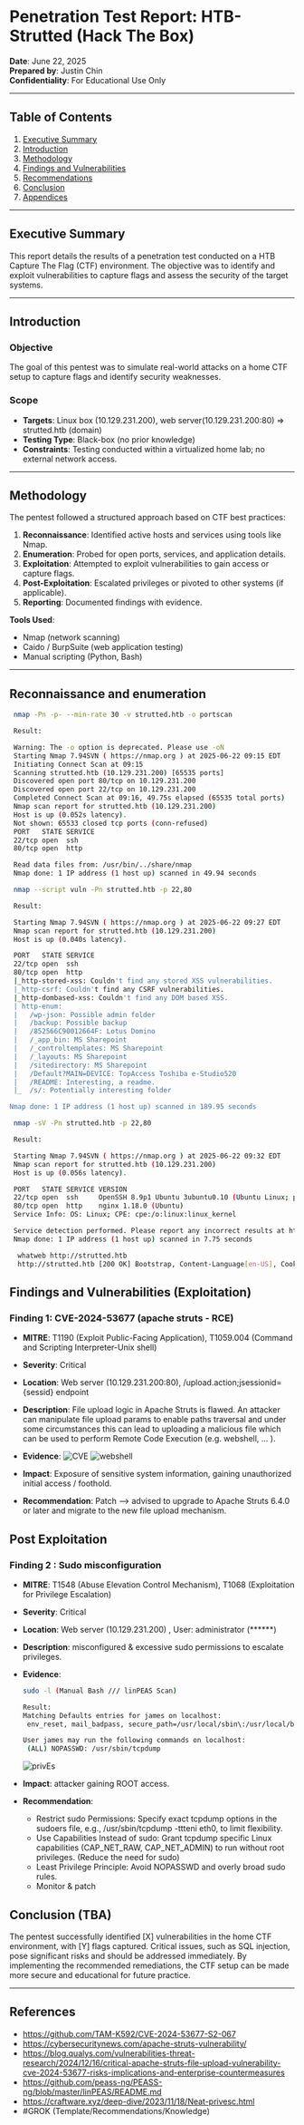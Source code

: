 # Penetration Test Report: HTB-Strutted (Hack The Box)

**Date**: June 22, 2025  
**Prepared by**: Justin Chin  
**Confidentiality**: For Educational Use Only  

---

## Table of Contents
1. [Executive Summary](#executive-summary)
2. [Introduction](#introduction)
3. [Methodology](#methodology)
4. [Findings and Vulnerabilities](#findings-and-vulnerabilities)
5. [Recommendations](#recommendations)
6. [Conclusion](#conclusion)
7. [Appendices](#appendices)

---

## Executive Summary
This report details the results of a penetration test conducted on a HTB Capture The Flag (CTF) environment. The objective was to identify and exploit vulnerabilities to capture flags and assess the security of the target systems. 

---

## Introduction
### Objective
The goal of this pentest was to simulate real-world attacks on a home CTF setup to capture flags and identify security weaknesses.

### Scope
- **Targets**: Linux box (10.129.231.200), web server(10.129.231.200:80) => strutted.htb (domain)
- **Testing Type**: Black-box (no prior knowledge) 
- **Constraints**: Testing conducted within a virtualized home lab; no external network access.

---

## Methodology
The pentest followed a structured approach based on CTF best practices:
1. **Reconnaissance**: Identified active hosts and services using tools like Nmap.
2. **Enumeration**: Probed for open ports, services, and application details.
3. **Exploitation**: Attempted to exploit vulnerabilities to gain access or capture flags.
4. **Post-Exploitation**: Escalated privileges or pivoted to other systems (if applicable).
5. **Reporting**: Documented findings with evidence.

**Tools Used**:
- Nmap (network scanning)
- Caido / BurpSuite (web application testing)
- Manual scripting (Python, Bash)

---
## Reconnaissance and enumeration
 ```Bash
  nmap -Pn -p- --min-rate 30 -v strutted.htb -o portscan

  Result:

  Warning: The -o option is deprecated. Please use -oN
  Starting Nmap 7.94SVN ( https://nmap.org ) at 2025-06-22 09:15 EDT
  Initiating Connect Scan at 09:15
  Scanning strutted.htb (10.129.231.200) [65535 ports]
  Discovered open port 80/tcp on 10.129.231.200
  Discovered open port 22/tcp on 10.129.231.200
  Completed Connect Scan at 09:16, 49.75s elapsed (65535 total ports)
  Nmap scan report for strutted.htb (10.129.231.200)
  Host is up (0.052s latency).
  Not shown: 65533 closed tcp ports (conn-refused)
  PORT   STATE SERVICE
  22/tcp open  ssh
  80/tcp open  http

  Read data files from: /usr/bin/../share/nmap
  Nmap done: 1 IP address (1 host up) scanned in 49.94 seconds

```
 ```Bash
  nmap --script vuln -Pn strutted.htb -p 22,80

  Result:

  Starting Nmap 7.94SVN ( https://nmap.org ) at 2025-06-22 09:27 EDT
  Nmap scan report for strutted.htb (10.129.231.200)
  Host is up (0.040s latency).

  PORT   STATE SERVICE
  22/tcp open  ssh
  80/tcp open  http
  |_http-stored-xss: Couldn't find any stored XSS vulnerabilities.
  |_http-csrf: Couldn't find any CSRF vulnerabilities.
  |_http-dombased-xss: Couldn't find any DOM based XSS.
  | http-enum: 
  |   /wp-json: Possible admin folder
  |   /backup: Possible backup
  |   /852566C90012664F: Lotus Domino
  |   /_app_bin: MS Sharepoint
  |   /_controltemplates: MS Sharepoint
  |   /_layouts: MS Sharepoint
  |   /sitedirectory: MS Sharepoint
  |   /Default?MAIN=DEVICE: TopAccess Toshiba e-Studio520
  |   /README: Interesting, a readme.
  |_  /s/: Potentially interesting folder

Nmap done: 1 IP address (1 host up) scanned in 189.95 seconds
```
 ```Bash
  nmap -sV -Pn strutted.htb -p 22,80

  Result:

  Starting Nmap 7.94SVN ( https://nmap.org ) at 2025-06-22 09:32 EDT
  Nmap scan report for strutted.htb (10.129.231.200)
  Host is up (0.056s latency).

  PORT   STATE SERVICE VERSION
  22/tcp open  ssh     OpenSSH 8.9p1 Ubuntu 3ubuntu0.10 (Ubuntu Linux; protocol 2.0)
  80/tcp open  http    nginx 1.18.0 (Ubuntu)
  Service Info: OS: Linux; CPE: cpe:/o:linux:linux_kernel

  Service detection performed. Please report any incorrect results at https://nmap.org/submit/ .
  Nmap done: 1 IP address (1 host up) scanned in 7.75 seconds

```
```Bash
  whatweb http://strutted.htb
  http://strutted.htb [200 OK] Bootstrap, Content-Language[en-US], Cookies[JSESSIONID], Country[RESERVED][ZZ], HTML5, HTTPServer[Ubuntu Linux][nginx/1.18.0 (Ubuntu)], HttpOnly[JSESSIONID], IP[10.129.231.200], Java, Script, Title[Strutted™ - Instant Image Uploads], UncommonHeaders[cross-origin-embedder-policy-report-only,cross-origin-opener-policy], nginx[1.18.0]
```

## Findings and Vulnerabilities (Exploitation)

### Finding 1: CVE-2024-53677 (apache struts - RCE)
- **MITRE**: T1190 (Exploit Public-Facing Application), T1059.004 (Command and Scripting Interpreter-Unix shell)
- **Severity**: Critical
- **Location**: Web server (10.129.231.200:80), /upload.action;jsessionid={sessid} endpoint
- **Description**: File upload logic in Apache Struts is flawed. An attacker can manipulate file upload params to enable paths traversal and under some circumstances this can lead to uploading a malicious file which can be used to perform Remote Code Execution (e.g. webshell, ... ).
- **Evidence**: 
![CVE](https://github.com/user-attachments/assets/cfe8a515-631d-4227-b831-51617d769ee5)
![webshell](https://github.com/user-attachments/assets/0810e478-59b8-446b-b658-d3dd8d4eb92a)

- **Impact**: Exposure of sensitive system information, gaining unauthorized initial access / foothold.
- **Recommendation**: Patch --> advised to upgrade to Apache Struts 6.4.0 or later and migrate to the new file upload mechanism. 

## Post Exploitation

### Finding 2 : Sudo misconfiguration
- **MITRE**: T1548 (Abuse Elevation Control Mechanism), T1068 (Exploitation for Privilege Escalation)
- **Severity**: Critical
- **Location**: Web server (10.129.231.200) , User: administrator (******)
- **Description**: misconfigured & excessive sudo permissions to escalate privileges.
- **Evidence**:
   ```Bash
  sudo -l (Manual Bash /// linPEAS Scan)
   
  Result:
  Matching Defaults entries for james on localhost:
    env_reset, mail_badpass, secure_path=/usr/local/sbin\:/usr/local/bin\:/usr/sbin\:/usr/bin\:/sbin\:/bin\:/snap/bin, use_pty

  User james may run the following commands on localhost:
    (ALL) NOPASSWD: /usr/sbin/tcpdump

   ```
   
   ![privEs](https://github.com/user-attachments/assets/6d30a64b-b8ad-4c04-86e6-3dd220b5d4a1)
 
- **Impact**: attacker gaining ROOT access. 
- **Recommendation**:
  - Restrict sudo Permissions: Specify exact tcpdump options in the sudoers file, e.g., /usr/sbin/tcpdump -ttteni eth0, to limit flexibility.
  - Use Capabilities Instead of sudo: Grant tcpdump specific Linux capabilities (CAP_NET_RAW, CAP_NET_ADMIN) to run without root privileges.
    (Reduce the need for sudo)
  - Least Privilege Principle: Avoid NOPASSWD and overly broad sudo rules.
  - Monitor & patch



## Conclusion (TBA)
The pentest successfully identified [X] vulnerabilities in the home CTF environment, with [Y] flags captured. Critical issues, such as SQL injection, pose significant risks and should be addressed immediately. By implementing the recommended remediations, the CTF setup can be made more secure and educational for future practice.

---

## References
- https://github.com/TAM-K592/CVE-2024-53677-S2-067
- https://cybersecuritynews.com/apache-struts-vulnerability/
- https://blog.qualys.com/vulnerabilities-threat-research/2024/12/16/critical-apache-struts-file-upload-vulnerability-cve-2024-53677-risks-implications-and-enterprise-countermeasures
- https://github.com/peass-ng/PEASS-ng/blob/master/linPEAS/README.md
- https://craftware.xyz/deep-dive/2023/11/18/Neat-privesc.html
- #GROK (Template/Recommendations/Knowledge)

